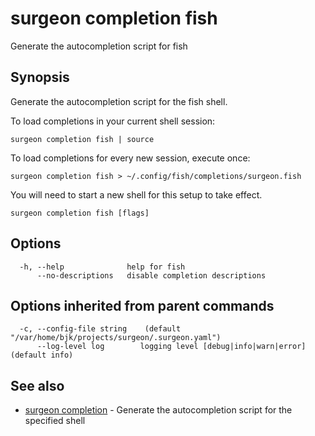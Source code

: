 # surgeon completion fish

Generate the autocompletion script for fish

## Synopsis

Generate the autocompletion script for the fish shell.

To load completions in your current shell session:

	surgeon completion fish | source

To load completions for every new session, execute once:

	surgeon completion fish > ~/.config/fish/completions/surgeon.fish

You will need to start a new shell for this setup to take effect.


```
surgeon completion fish [flags]
```

## Options

```
  -h, --help              help for fish
      --no-descriptions   disable completion descriptions
```

## Options inherited from parent commands

```
  -c, --config-file string    (default "/var/home/bjk/projects/surgeon/.surgeon.yaml")
      --log-level log        logging level [debug|info|warn|error] (default info)
```

## See also

* [surgeon completion](surgeon_completion.md)	 - Generate the autocompletion script for the specified shell

